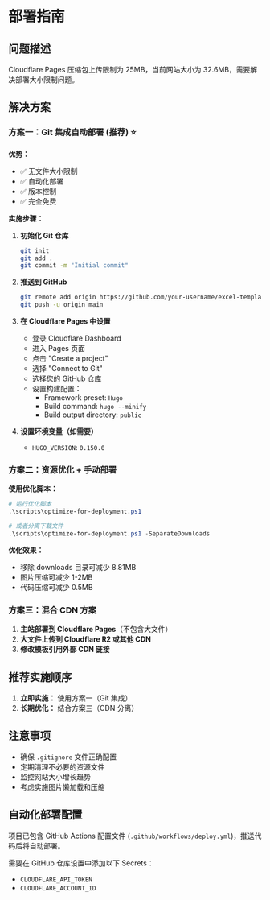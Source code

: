 # 部署指南

## 问题描述
Cloudflare Pages 压缩包上传限制为 25MB，当前网站大小为 32.6MB，需要解决部署大小限制问题。

## 解决方案

### 方案一：Git 集成自动部署 (推荐) ⭐

**优势：**
- ✅ 无文件大小限制
- ✅ 自动化部署
- ✅ 版本控制
- ✅ 完全免费

**实施步骤：**

1. **初始化 Git 仓库**
   ```bash
   git init
   git add .
   git commit -m "Initial commit"
   ```

2. **推送到 GitHub**
   ```bash
   git remote add origin https://github.com/your-username/excel-templates-website.git
   git push -u origin main
   ```

3. **在 Cloudflare Pages 中设置**
   - 登录 Cloudflare Dashboard
   - 进入 Pages 页面
   - 点击 "Create a project"
   - 选择 "Connect to Git"
   - 选择您的 GitHub 仓库
   - 设置构建配置：
     - Framework preset: `Hugo`
     - Build command: `hugo --minify`
     - Build output directory: `public`

4. **设置环境变量（如需要）**
   - `HUGO_VERSION`: `0.150.0`

### 方案二：资源优化 + 手动部署

**使用优化脚本：**
```powershell
# 运行优化脚本
.\scripts\optimize-for-deployment.ps1

# 或者分离下载文件
.\scripts\optimize-for-deployment.ps1 -SeparateDownloads
```

**优化效果：**
- 移除 downloads 目录可减少 8.81MB
- 图片压缩可减少 1-2MB
- 代码压缩可减少 0.5MB

### 方案三：混合 CDN 方案

1. **主站部署到 Cloudflare Pages**（不包含大文件）
2. **大文件上传到 Cloudflare R2 或其他 CDN**
3. **修改模板引用外部 CDN 链接**

## 推荐实施顺序

1. **立即实施：** 使用方案一（Git 集成）
2. **长期优化：** 结合方案三（CDN 分离）

## 注意事项

- 确保 `.gitignore` 文件正确配置
- 定期清理不必要的资源文件
- 监控网站大小增长趋势
- 考虑实施图片懒加载和压缩

## 自动化部署配置

项目已包含 GitHub Actions 配置文件 (`.github/workflows/deploy.yml`)，推送代码后将自动部署。

需要在 GitHub 仓库设置中添加以下 Secrets：
- `CLOUDFLARE_API_TOKEN`
- `CLOUDFLARE_ACCOUNT_ID`
